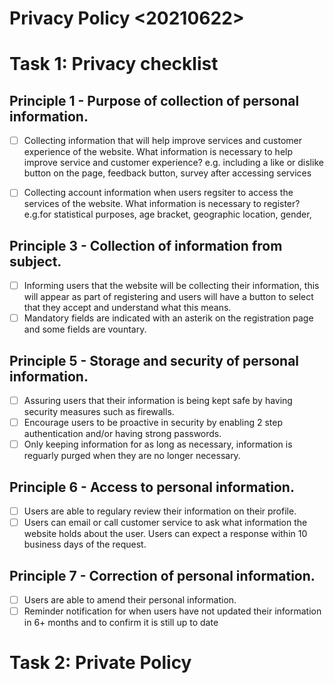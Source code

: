 # Privacy Policy <20210622>

# Task 1: Privacy checklist

## Principle 1 - Purpose of collection of personal information.
- [ ] Collecting information that will help improve services and customer experience of the website.
What information is necessary to help improve service and customer experience? e.g. including a like or dislike button on the page, feedback button, survey after accessing services

- [ ] Collecting account information when users regsiter to access the services of the website. What information is necessary to register? e.g.for statistical purposes, age bracket, geographic location, gender,

## Principle 3 - Collection of information from subject.
- [ ] Informing users that the website will be collecting their information, this will appear as part of registering and users will have a button to select that they accept and understand what this means.
- [ ] Mandatory fields are indicated with an asterik on the registration page and some fields are vountary.

## Principle 5 - Storage and security of personal information.
- [ ] Assuring users that their information is being kept safe by having security measures such as firewalls.
- [ ] Encourage users to be proactive in security by enabling 2 step authentication and/or having strong passwords.
- [ ] Only keeping information for as long as necessary, information is reguarly purged when they are no longer necessary.

## Principle 6 - Access to personal information.
- [ ] Users are able to regulary review their information on their profile.
- [ ] Users can email or call customer service to ask what information the website holds about the user. Users can expect a response within 10 business days of the request.

## Principle 7 - Correction of personal information.
- [ ] Users are able to amend their personal information.
- [ ] Reminder notification for when users have not updated their information in 6+ months and to confirm it is still up to date

# Task 2: Private Policy

